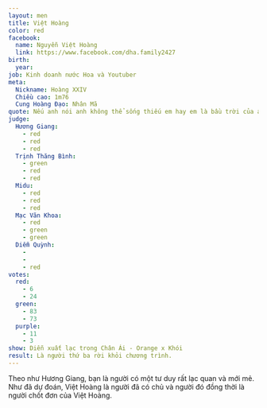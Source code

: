 ```yaml
---
layout: men
title: Việt Hoàng
color: red
facebook:
  name: Nguyễn Việt Hoàng
  link: https://www.facebook.com/dha.family2427
birth:
  year:
job: Kinh doanh nước Hoa và Youtuber
meta:
  Nickname: Hoàng XXIV
  Chiều cao: 1m76
  Cung Hoàng Đạo: Nhân Mã 
quote: Nếu anh nói anh không thể sống thiếu em hay em là bầu trời của anh thì nghe nó hơi kỳ cục. Cho nên anh chỉ mong rằng em có thể cho anh một cơ hội để chúng ta tìm hiểu nhau. Và biết đâu sau chương trình Người ấy là ai thì, rất có thể người đó sẽ là em.
judge:
  Hương Giang:
    - red
    - red
    - red
  Trịnh Thăng Bình:
    - green
    - red
    - red
  Midu:
    - red
    - red
    - red
  Mạc Văn Khoa:
    - red
    - green
    - green
  Diễm Quỳnh:
    -
    -
    - red
votes:
  red:
    - 6
    - 24
  green:
    - 83
    - 73
  purple:
    - 11
    - 3
show: Diễn xuất lạc trong Chân Ái - Orange x Khói
result: Là người thứ ba rời khỏi chương trình.
---
```

Theo như Hương Giang, bạn là người có một tư duy rất lạc quan và mới mẻ. Như đã dự đoán, Việt Hoàng là người đã có chủ và người đó đồng thời là người chốt đơn của Việt Hoàng.